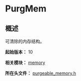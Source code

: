 # PurgMem

<!--Kit: Kernel Enhance Kit-->
<!--Subsystem: kernel-->
<!--Owner: @sagittary-->
<!--Designer: @OH-wxy-->
<!--Tester: @sagittary-->
<!--Adviser: @fang-jinxu-->

## 概述

可清除的内存结构。

**起始版本：** 10

**相关模块：** [memory](capi-memory.md)

**所在头文件：** [purgeable_memory.h](capi-purgeable-memory-h.md)

